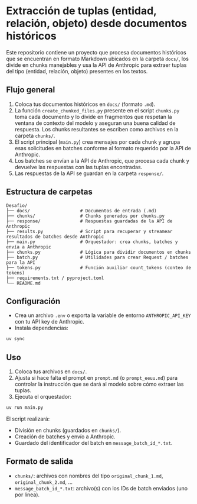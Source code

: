 # Extracción de tuplas (entidad, relación, objeto) desde documentos históricos

Este repositorio contiene un proyecto que procesa documentos históricos que se encuentran en formato Markdown ubicados en la carpeta `docs/`, los divide en chunks manejables y usa la API de Anthropic para extraer tuplas del tipo (entidad, relación, objeto) presentes en los textos.

## Flujo general

1. Coloca tus documentos históricos en `docs/` (formato `.md`).
2. La función `create_chunked_files.py` presente en el script `chunks.py` toma cada documento y lo divide en fragmentos  que respetan la ventana de contexto del modelo y aseguran una buena calidad de respuesta. Los chunks resultantes se escriben como archivos en la carpeta `chunks/`.
3. El script principal (`main.py`) crea mensajes por cada chunk y agrupa esas solicitudes en batches conforme al formato requerido por la API de Anthropic.
4. Los batches se envían a la API de Anthropic, que procesa cada chunk y devuelve las respuestas con las tuplas encontradas.
5. Las respuestas de la API se guardan en la carpeta `response/`.

## Estructura de carpetas

```
Desafio/
├── docs/                   # Documentos de entrada (.md)
├── chunks/                 # Chunks generados por chunks.py
├── response/               # Respuestas guardadas de la API de Anthropic
├── results.py              # Script para recuperar y streamear resultados de batches desde Anthropic
├── main.py                 # Orquestador: crea chunks, batches y envía a Anthropic
├── chunks.py               # Lógica para dividir documentos en chunks
├── batch.py                # Utilidades para crear Request / batches para la API
├── tokens.py               # Función auxiliar count_tokens (conteo de tokens)
├── requirements.txt / pyproject.toml
└── README.md
```

## Configuración

- Crea un archivo `.env` o exporta la variable de entorno `ANTHROPIC_API_KEY` con tu API key de Anthropic.
- Instala dependencias:

```bash
uv sync
```

## Uso

1. Coloca tus archivos en `docs/`.
2. Ajusta si hace falta el prompt en `prompt.md` (o `prompt_eeuu.md`) para controlar la instrucción que se dará al modelo sobre cómo extraer las tuplas.
3. Ejecuta el orquestador:

```bash
uv run main.py
```

El script realizará:
- División en chunks (guardados en `chunks/`).
- Creación de batches y envío a Anthropic.
- Guardado del identificador del batch en `message_batch_id_*.txt`.

## Formato de salida

- `chunks/`: archivos con nombres del tipo `original_chunk_1.md`, `original_chunk_2.md`, ...
- `message_batch_id_*.txt`: archivo(s) con los IDs de batch enviados (uno por línea).
